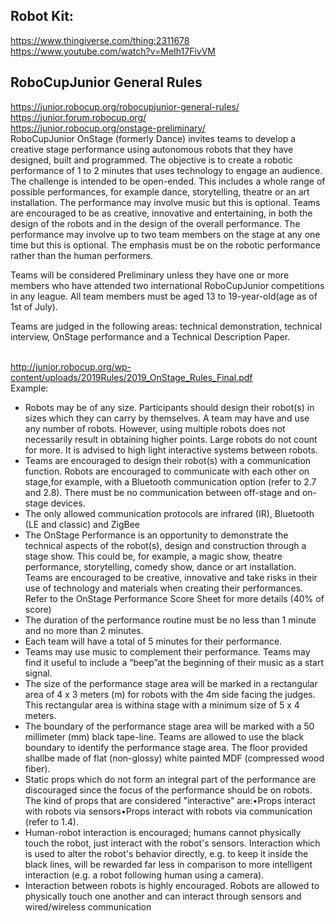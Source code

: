 ## Robot Kit:
https://www.thingiverse.com/thing:2311678
https://www.youtube.com/watch?v=MeIh17FivVM

## RoboCupJunior General Rules
https://junior.robocup.org/robocupjunior-general-rules/  </br>
https://junior.forum.robocup.org/ </br>
https://junior.robocup.org/onstage-preliminary/  </br>
RoboCupJunior OnStage (formerly Dance) invites teams to develop a creative stage performance using autonomous robots that they have designed, built and programmed. The objective is to create a robotic performance of 1 to 2 minutes that uses technology to engage an audience. The challenge is intended to be open-ended. This includes a whole range of possible performances, for example dance, storytelling, theatre or an art installation. The performance may involve music but this is optional. Teams are encouraged to be as creative, innovative and entertaining, in both the design of the robots and in the design of the overall performance. The performance may involve up to two team members on the stage at any one time but this is optional.  The emphasis must be on the robotic performance rather than the human performers. </br>

Teams will be considered Preliminary unless they have one or more members who have attended two international RoboCupJunior competitions in any league. All team members must be aged 13 to 19-year-old(age as of 1st of July). </br>

Teams are judged in the following areas: technical demonstration, technical interview, OnStage performance and a Technical Description Paper. </br></br>

http://junior.robocup.org/wp-content/uploads/2019Rules/2019_OnStage_Rules_Final.pdf  </br>
Example:
- Robots may be of any size. Participants should design their robot(s) in sizes which they can carry by themselves. A team may have and use any number of robots. However, using multiple robots does not necessarily result in obtaining higher points. Large robots do not count for more. It is advised to high light interactive systems between robots.
- Teams are encouraged to design their robot(s) with a communication function. Robots are encouraged to communicate with each other on stage,for example, with a Bluetooth communication option (refer to 2.7 and 2.8). There must be no communication between off-stage and on-stage devices.
- The only allowed communication protocols are infrared (IR), Bluetooth (LE and classic) and ZigBee
- The OnStage Performance is an opportunity to demonstrate the technical aspects of the robot(s), design and construction through a stage show. This could be, for example, a magic show, theatre performance, storytelling, comedy show, dance or art installation. Teams are encouraged to be creative, innovative and take risks in their use of technology and materials when creating their performances. Refer to the OnStage Performance Score Sheet for more details (40% of score)
- The duration of the performance routine must be no less than 1 minute and no more than 2 minutes.
- Each team will have a total of 5 minutes for their performance. 
- Teams may use music to complement their performance. Teams may find it useful to include a “beep”at the beginning of their music as a start signal.
- The size of the performance stage area will be marked in a rectangular area of 4 x 3 meters (m) for robots with the 4m side facing the judges. This rectangular area is withina stage with a minimum size of 5 x 4 meters.
- The boundary of the performance stage area will be marked with a 50 millimeter (mm) black tape-line. Teams are allowed to use the black boundary to identify the performance stage area. The floor provided shallbe made of flat (non-glossy) white painted MDF (compressed wood fiber).
- Static props which do not form an integral part of the performance are discouraged since the focus of the performance should be on robots. The kind of props that are considered "interactive" are:•Props interact with robots via sensors•Props interact with robots via communication (refer to 1.4).
- Human-robot interaction is encouraged; humans cannot physically touch the robot, just interact with the robot's sensors. Interaction which is used to alter the robot's behavior directly, e.g. to keep it inside the black lines, will be rewarded far less in comparison to more intelligent interaction (e.g. a robot following human using a camera).
- Interaction between robots is highly encouraged. Robots are allowed to physically touch one another and can interact through sensors and wired/wireless communication

